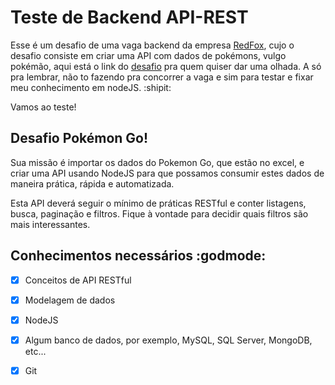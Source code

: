 # Teste de Backend API-REST

Esse é um desafio de uma vaga backend da empresa [RedFox](https://github.com/RedFoxTech), cujo o desafio consiste em criar uma API com dados de pokémons, vulgo pokémão, aqui está o link do [desafio](https://github.com/RedFoxTech/vaga-backend-teste) pra quem quiser dar uma olhada. A só pra lembrar, não to fazendo pra concorrer a vaga e sim para testar e fixar meu conhecimento em nodeJS. :shipit:

Vamos ao teste!

## Desafio Pokémon Go!

Sua missão é importar os dados do Pokemon Go, que estão no excel, e criar uma API usando NodeJS para que possamos consumir estes dados de maneira prática, rápida e automatizada.

Esta API deverá seguir o mínimo de práticas RESTful e conter listagens, busca, paginação e filtros. Fique à vontade para decidir quais filtros são mais interessantes.

## Conhecimentos necessários :godmode:

- [x] Conceitos de API RESTful
- [x] Modelagem de dados
- [x] NodeJS
- [x] Algum banco de dados, por exemplo, MySQL, SQL Server, MongoDB, etc...
- [x] Git

